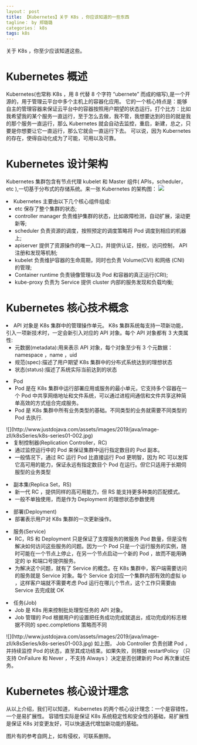 ```yaml
---
layout： post
title: 【Kubernetes】关于 K8s ，你应该知道的一些东西
tagline： by 郑璐璐
categories： k8s
tags: k8s
---
```


关于 K8s ，你至少应该知道这些。
<!--more-->
# Kubernetes 概述
Kubernetes(也常称 K8s ，用 8 代替 8 个字符 “ubernete” 而成的缩写),是一个开源的，用于管理云平台中多个主机上的容器化应用。
它的一个核心特点是：能够自主的管理容器来保证云平台中的容器按照用户期望的状态运行。打个比方：比如我希望我的某个服务一直运行，至于怎么去做，我不管，我想要达到的目的就是我的那个服务一直运行，那么 Kubernetes 就会自动去监控，重启，新建，总之，只要是你想要让它一直运行，那么它就会一直运行下去。
可以说，因为 Kubernetes 的存在，使得自动化成为了可能，可用以及可靠。

# Kubernetes 设计架构
Kubernetes 集群包含有节点代理 kubelet 和 Master 组件( APIs，scheduler，etc ),一切基于分布式的存储系统。来一张 Kubernetes 的架构图：
![](http://www.justdojava.com/assets/images/2019/java/image-zll/k8sSeries/k8s-series01-001.jpg)
<li> Kubernetes 主要由以下几个核心组件组成:<br>
<ul>
     <li>etc 保存了整个集群的状态;
      <li>controller manager 负责维护集群的状态，比如故障检测，自动扩展，滚动更新等;</li>
       <li>scheduler 负责资源的调度，按照预定的调度策略将 Pod 调度到相应的机器上;</li>
      <li>apiserver 提供了资源操作的唯一入口，并提供认证，授权，访问控制， API 注册和发现等机制;</li>
      <li>kubelet 负责维护容器的生命周期，同时也负责 Volume(CVI) 和网络 (CNI) 的管理;</li>
      <li>Container runtime 负责镜像管理以及 Pod 和容器的真正运行(CRI);</li>
     <li>kube-proxy 负责为 Service 提供 cluster 内部的服务发现和负载均衡;</li>
</ul></li>

# Kubernetes 核心技术概念

<li>API 对象是 K8s 集群中的管理操作单元。 K8s 集群系统每支持一项新功能，引入一项新技术时，一定会新引入对应的 API 对象。每个 API 对象都有 3 大类属性:<br>
<ul>
     <li>元数据(metadata):用来表示 API 对象，每个对象至少有 3 个元数据：namespace ，name ，uid
     <li>规范(spec):描述了用户期望 K8s 集群中的分布式系统达到的理想状态</li>
      <li>状态(status):描述了系统实际当前达到的状态</li>
</ul></li>
<li> Pod<br>
<ul>
     <li>Pod 是在 K8s 集群中运行部署应用或服务的最小单元，它支持多个容器在一个 Pod 中共享网络地址和文件系统，可以通过进程间通信和文件共享这种简单高效的方式组合完成服务。
     <li>Pod 是 K8s 集群中所有业务类型的基础。不同类型的业务就需要不同类型的 Pod 去执行.</li>
</ul></li>
![](http://www.justdojava.com/assets/images/2019/java/image-zll/k8sSeries/k8s-series01-002.jpg)
<li> 复制控制器(Replication Controller，RC)<br>
<ul>
     <li>通过监控运行中的 Pod 来保证集群中运行指定数目的 Pod 副本。
     <li>一般情况下，通过 RC 运行 Pod 比直接运行 Pod 更明智，因为 RC 可以发挥它高可用的能力，保证永远有指定数目个 Pod 在运行。但它只适用于长期伺服型的业务类型</li>
</ul></li>
<li> 副本集(Replica Set，RS)<br>
<ul>
     <li>新一代 RC ，提供同样的高可用能力，但 RS 能支持更多种类的匹配模式。
     <li>一般不单独使用，而是作为 Deployment 的理想状态参数使用</li>
</ul></li>
<li> 部署(Deployment)<br>
<ul>
     <li>部署表示用户对 K8s 集群的一次更新操作。
</ul></li>
<li> 服务(Service)<br>
<ul>
     <li>RC，RS 和 Deployment 只是保证了支撑服务的微服务 Pod 数量，但是没有解决如何访问这些服务的问题。因为一个 Pod 只是一个运行服务的实例，随时可能在一个节点上停止，在另一个节点启动一个新的 Pod ，故而不能用确定的 ip 和端口号提供服务。
     <li>为解决这个问题，就有了 Service 的概念。在 K8s 集群中，客户端需要访问的服务就是 Service 对象。每个 Service  会对应一个集群内部有效的虚拟 ip ，这样客户端就不需要考虑 Pod 运行在哪儿个节点，这个工作只需要由 Service 去完成就 OK</li>
</ul></li>
<li> 任务(Job)<br>
<ul>
     <li>Job 是 K8s 用来控制批处理型任务的 API 对象。
     <li>Job 管理的 Pod 根据用户的设置把任务成功完成就退出，成功完成的标志根据不同的 spec.completions 策略而不同</li>
</ul></li>
![](http://www.justdojava.com/assets/images/2019/java/image-zll/k8sSeries/k8s-series01-003.jpg)
如上图， Job Controller 负责创建 Pod ，并持续监控 Pod 的状态，直至其成功结束。如果失败，则根据 restartPolicy （只支持 OnFailure 和 Never ，不支持 Always ）决定是否创建新的 Pod 再次重试任务。

# Kubernetes 核心设计理念
从以上介绍，我们可以知道， Kubernetes 的两个核心设计理念：一个是容错性，一个是易扩展性。
容错性实际是保证 K8s 系统稳定性和安全性的基础，易扩展性是保证 K8s 对变更友好，可以快速迭代增加新功能的基础。

图片有的参考自网上，如有侵权，可联系删除。
